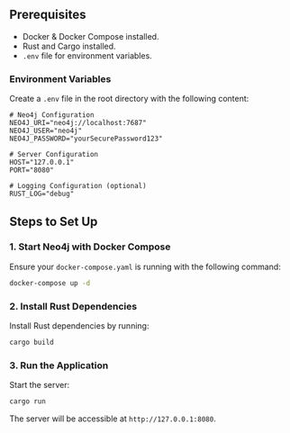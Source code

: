 
## Prerequisites
- Docker & Docker Compose installed.
- Rust and Cargo installed.
- `.env` file for environment variables.

### Environment Variables
Create a `.env` file in the root directory with the following content:
```env
# Neo4j Configuration
NEO4J_URI="neo4j://localhost:7687"
NEO4J_USER="neo4j"
NEO4J_PASSWORD="yourSecurePassword123"

# Server Configuration
HOST="127.0.0.1"
PORT="8080"

# Logging Configuration (optional)
RUST_LOG="debug"
```

## Steps to Set Up

### 1. Start Neo4j with Docker Compose
Ensure your `docker-compose.yaml` is running with the following command:
```bash
docker-compose up -d
```

### 2. Install Rust Dependencies
Install Rust dependencies by running:
```bash
cargo build
```

### 3. Run the Application
Start the server:
```bash
cargo run
```
The server will be accessible at `http://127.0.0.1:8080`.
